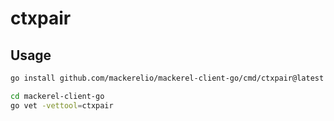 # ctxpair

## Usage

```sh
go install github.com/mackerelio/mackerel-client-go/cmd/ctxpair@latest

cd mackerel-client-go
go vet -vettool=ctxpair
```
